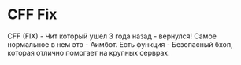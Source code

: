 # CFF Fix
CFF (FIX) - Чит который ушел 3 года назад -  вернулся! Самое нормальное в нем это - Аимбот. Есть функция - Безопасный бхоп,  которая отлично помогает на крупных серврах.

